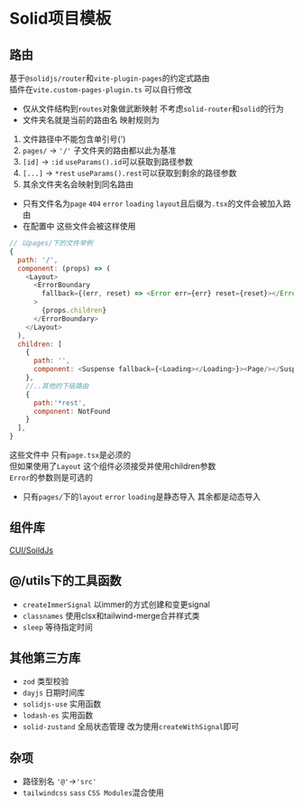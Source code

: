 # Solid项目模板

## 路由

基于`@solidjs/router`和`vite-plugin-pages`的约定式路由  
插件在`vite.custom-pages-plugin.ts` 可以自行修改

- 仅从文件结构到`routes`对象做武断映射 不考虑`solid-router`和`solid`的行为
- 文件夹名就是当前的路由名 映射规则为

1. 文件路径中不能包含单引号(')
2. `pages/` -> `'/'` 子文件夹的路由都以此为基准
3. `[id]` -> `:id` `useParams().id`可以获取到路径参数
4. `[...]` -> `*rest` `useParams().rest`可以获取到剩余的路径参数
5. 其余文件夹名会映射到同名路由

- 只有文件名为`page` `404` `error` `loading` `layout`且后缀为`.tsx`的文件会被加入路由
- 在配置中 这些文件会被这样使用

```js
// 以pages/下的文件举例
{
  path: '/',
  component: (props) => (
    <Layout>
      <ErrorBoundary
        fallback={(err, reset) => <Error err={err} reset={reset}></Error>}
      >
        {props.children}
      </ErrorBoundary>
    </Layout>
  ),
  children: [
    {
      path: '',
      component: <Suspense fallback={<Loading></Loading>}><Page/></Suspense>,
    },
    //..其他的下级路由
    {
      path:'*rest',
      component: NotFound
    }
  ],
}
```

这些文件中 只有`page.tsx`是必须的  
但如果使用了`Layout` 这个组件必须接受并使用children参数  
`Error`的参数则是可选的

- 只有`pages/`下的`layout` `error` `loading`是静态导入 其余都是动态导入

## 组件库

[CUI/SoildJs](https://cui.cqb325.cn/)

## @/utils下的工具函数

- `createImmerSignal` 以immer的方式创建和变更signal
- `classnames` 使用clsx和tailwind-merge合并样式类
- `sleep` 等待指定时间

## 其他第三方库

- `zod` 类型校验
- `dayjs` 日期时间库
- `solidjs-use` 实用函数
- `lodash-es` 实用函数
- `solid-zustand` 全局状态管理 改为使用`createWithSignal`即可

## 杂项

- 路径别名 `'@'`->`'src'`
- `tailwindcss` `sass` `CSS Modules`混合使用
